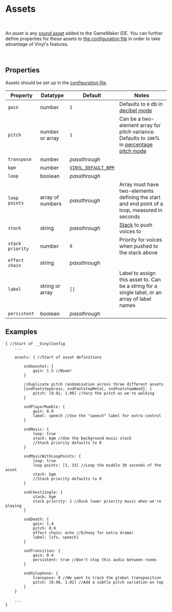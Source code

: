 # Assets

&nbsp;

An asset is any [sound asset](https://manual.yoyogames.com/The_Asset_Editors/Sounds.htm) added to the GameMaker IDE. You can further define properties for these assets to [the configuration file](Config-File) in order to take advantage of Vinyl's features.

&nbsp;

## Properties

Assets should be set up in the [configuration file](Config-File).

|Property        |Datatype        |Default                             |Notes                                                                                                      |
|----------------|----------------|------------------------------------|-----------------------------------------------------------------------------------------------------------|
|`gain`          |number          |`1`                                 |Defaults to `0` db in [decibel mode](Config-Macros)                                                        |
|`pitch`         |number or array |`1`                                 |Can be a two-element array for pitch variance. Defaults to `100`% in [percentage pitch mode](Config-Macros)|
|`transpose`     |number          |*passthrough*                       |                                                                                                           |
|`bpm`           |number          |[`VINYL_DEFAULT_BPM`](Config-Macros)|                                                                                                           |
|`loop`          |boolean         |*passthrough*                       |                                                                                                           |
|`loop points`   |array of numbers|*passthrough*                       |Array must have two-elements defining the start and end point of a loop, measured in seconds               |
|`stack`         |string          |*passthrough*                       |[Stack](Stacks) to push voices to                                                                          |
|`stack priority`|number          |`0`                                 |Priority for voices when pushed to the stack above                                                         |
|`effect chain`  |string          |*passthrough*                       |                                                                                                           |
|`label`         |string or array |`[]`                                |Label to assign this asset to. Can be a string for a single label, or an array of label names              |
|`persistent`    |boolean         |*passthrough*                       |                                                                                                           |

## Examples

```
{ //Start of __VinylConfig
	...
    
	assets: { //Start of asset definitions

        sndGunshot: {
        	gain: 1.5 //Boom!
        }
        
        //Duplicate pitch randomisation across three different assets
        [sndFootstepGrass, sndFootstepMetal, sndFootstepWood]: {
        	pitch: [0.92, 1.08] //Vary the pitch as we're walking
        }

        sndPlayerMumble: {
        	gain: 0.9
        	label: speech //Use the "speech" label for extra control
        }

        sndMusic: {
        	loop: true
            stack: bgm //Use the background music stack
            //Stack priority defaults to 0
        }
        
        sndMusicWithLoopPoints: {
            loop: true
            loop points: [3, 33] //Loop the middle 30 seconds of the asset
            stack: bgm
            //Stack priority defaults to 0
        }
        
        sndChestJingle: {
        	stack: bgm
        	stack priority: 1 //Duck lower priority music when we're playing
        }

		sndDeath: {
			gain: 1.4
			pitch: 0.9
			effect chain: echo //Echoey for extra drama!
			label: [sfx, speech]
		}

		sndTransition: {
			gain: 0.4
			persistent: true //Don't stop this audio between rooms
		}
        
        sndXylophone: {
        	transpose: 0 //We want to track the global transposition
        	pitch: [0.98, 1.02] //Add a subtle pitch variation on top
        }
	}

	...
}
```